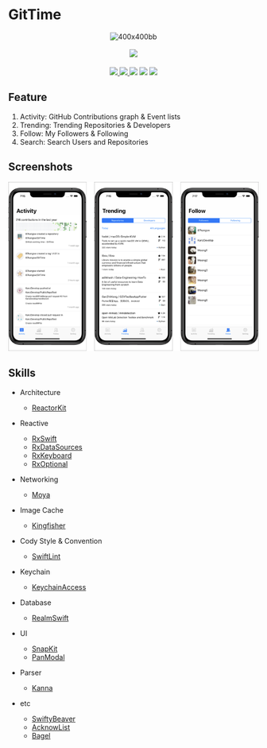 # GitTime

<p align=center>
<img onerror="this.style.display='none';" src="https://is5-ssl.mzstatic.com/image/thumb/Purple124/v4/10/dd/73/10dd7379-af44-0950-1fe6-e53ab010334a/AppIcon-0-0-1x_U007emarketing-0-0-0-10-0-0-sRGB-0-0-0-GLES2_U002c0-512MB-85-220-0-0.png/400x400bb.jpg" alt="400x400bb" width="200" height="200">
<br/>
<br/>
<a href="https://apps.apple.com/us/app/gittime/id1469013856?mt=8">
<img src="https://linkmaker.itunes.apple.com/ko-kr/badge-lrg.svg?releaseDate=2019-06-22&kind=iossoftware&bubble=ios_apps">
</a>
<br/>
<br/>
<a href="https://github.com/ReactorKit/ReactorKit">
<img src="https://img.shields.io/badge/architecture-ReactorKit-brightgreen">
</a>
<a href="https://github.com/ReactiveX/RxSwift">
<img src="https://img.shields.io/badge/reactive-RxSwift-red">
</a>
<img src="https://img.shields.io/badge/Swift-5.0-ff69b4">
<img src="https://img.shields.io/github/v/release/87kangsw/GitTime">
<img src="https://img.shields.io/github/contributors/87kangsw/Gittime">
</p>

## Feature

1. Activity: GitHub Contributions graph & Event lists
2. Trending: Trending Repositories & Developers
3. Follow: My Followers & Following
4. Search: Search Users and Repositories

## Screenshots

<img src="https://github.com/87kangsw/resume/raw/master/images/gittime.png">

## Skills

- Architecture

  - [ReactorKit](https://github.com/ReactorKit/ReactorKit)

- Reactive

  - [RxSwift](https://github.com/ReactiveX/RxSwift)
  - [RxDataSources](https://github.com/RxSwiftCommunity/RxDataSources)
  - [RxKeyboard](https://github.com/RxSwiftCommunity/RxKeyboard)
  - [RxOptional](https://github.com/RxSwiftCommunity/RxOptional)

- Networking

  - [Moya](https://github.com/Moya/Moya)

- Image Cache

  - [Kingfisher](https://github.com/onevcat/Kingfisher)

- Cody Style & Convention

  - [SwiftLint](https://github.com/realm/SwiftLint)

- Keychain

  - [KeychainAccess](https://github.com/kishikawakatsumi/KeychainAccess)

- Database

  - [RealmSwift](https://realm.io/kr/docs/swift/latest/#installation)

- UI

  - [SnapKit](https://github.com/SnapKit/SnapKit)
  - [PanModal](https://github.com/slackhq/PanModal)

- Parser

  - [Kanna](https://github.com/tid-kijyun/Kanna)

- etc
  - [SwiftyBeaver](https://github.com/SwiftyBeaver/SwiftyBeaver)
  - [AcknowList](https://github.com/vtourraine/AcknowList)
  - [Bagel](https://github.com/yagiz/Bagel)
